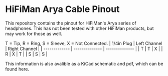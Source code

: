 # HiFiMan Arya Cable Pinout
This repository contains the pinout for HiFiMan's Arya series of headphones.
This has not been tested with other HiFiMan products, but may work for those as well.

T = Tip, R = Ring, S = Sleeve, X = Not Connected.
| 1/4in Plug | Left Channel | Right Channel |
| ------------- | -------------- | -------------- |
| T | T | X |
| R | X | T |
| S | S | S |

This information is also avalible as a KiCad schematic and pdf, which can be found here.
